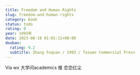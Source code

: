 ```yaml
---
title: Freedom and Human Rights
slug: freedom-and-human-rights
category: book
status: todo
rating: 0
year: 1993年
date: 2023-08-18 01:01:11+08:00
douban:
  rating: 9.2
  subtitle: Zhang Foquan / 1993 / Taiwan Commercial Press
---
```


Via wx 大学问academics 推 恋恋红尘
